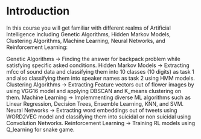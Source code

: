 # Introduction
In this course you will get familiar with different realms of Artificial Intelligence including Genetic Algorithms, Hidden Markov Models, 
Clustering Algorithms, Machine Learning, Neural Networks, and Reinforcement Learning:

Genetic Algorithms -> Finding the answer for backpack problem while satisfying specific asked conditions.
Hidden Markov Models -> Extracting mfcc of sound data and classifying them into 10 classes (10 digits) as task 1 and also classifying them into speaker names as task 2 using HMM models.
Clustering Algorithms -> Extracting Feature vectors out of flower images by using VGG16 model and applying DBSCAN and K_means clustering on them.
Machine Learning -> Implemmenting diverse ML algorithms such as Linear Regression, Decision Trees, Ensemble Learning, KNN, and SVM.
Neural Networks -> Extracting word embeddings out of tweets using WORD2VEC model and classifying them into suicidal or non suicidal using Convolution Networks.
Reinforcement Learning -> Training RL models using Q_learning for snake game. 
